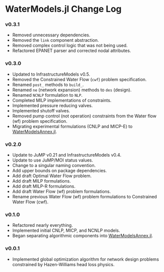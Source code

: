 WaterModels.jl Change Log
=========================

### v0.3.1
- Removed unnecessary dependencies.
- Removed the `link` component abstraction.
- Removed complex control logic that was not being used.
- Refactored EPANET parser and corrected nodal attributes.

### v0.3.0
- Updated to InfrastructureModels v0.5.
- Removed the Constrained Water Flow (`cwf`) problem specification.
- Renamed `post_` methods to `build_`.
- Renamed `ne` (network expansion) methods to `des` (design).
- Renamed `NCNLP` formulation to `NLP`.
- Completed MILP implementations of constraints.
- Implemented pressure reducing valves.
- Implemented shutoff valves.
- Removed pump control (not operation) constraints from the Water flow (wf) problem specification.
- Migrating experimental formulations (CNLP and MICP-E) to [WaterModelsAnnex.jl](https://github.com/lanl-ansi/WaterModelsAnnex.jl).

### v0.2.0
- Update to JuMP v0.21 and InfrastructureModels v0.4.
- Update to use JuMP/MOI status values.
- Change to a singular naming convention.
- Add upper bounds on package dependencies.
- Add draft Optimal Water Flow problem.
- Add draft MILP formulations.
- Add draft MILP-R formulations.
- Add draft Water Flow (wf) problem formulations.
- Rename previous Water Flow (wf) problem formulations to Constrained Water Flow (cwf).

### v0.1.0
- Refactored nearly everything.
- Implemented initial CNLP, MICP, and NCNLP models.
- Began separating algorithmic components into [WaterModelsAnnex.jl](https://github.com/lanl-ansi/WaterModelsAnnex.jl).

### v0.0.1
- Implemented global optimization algorithm for network design problems constrained by Hazen-Williams head loss physics.
